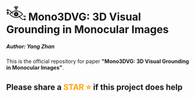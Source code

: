# <img src="images/logo_Mono3DVG.png" height="40"> Mono3DVG: 3D Visual Grounding in Monocular Images
##### Author: Yang Zhan
This is the official repository for paper **"Mono3DVG: 3D Visual Grounding in Monocular Images"**.

## Please share a <font color='orange'>STAR ⭐</font> if this project does help





